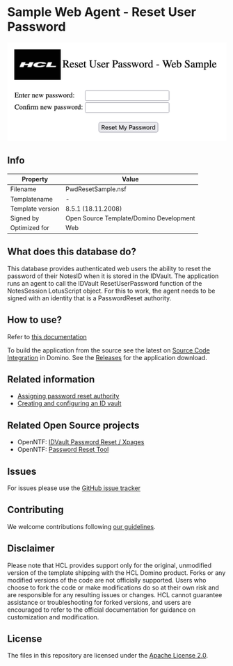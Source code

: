# Sample Web Agent - Reset User Password

![Sample Web Agent - Reset User Password](docs/assets/images/png/screenshot.png)
## Info
Property | Value   
---|---
Filename | PwdResetSample.nsf
Templatename | -
Template version | 8.5.1 (18.11.2008)
Signed by | Open Source Template/Domino Development
Optimized for | Web

## What does this database do?

This database provides authenticated web users the ability to reset the password of their NotesID when it is stored in the IDVault. The application runs an agent to call the IDVault ResetUserPassword function of the NotesSession LotusScript object. For this to work, the agent needs to be signed with an identity that is a PasswordReset authority.

## How to use?
Refer to [this documentation](docs/index.md)

To build the application from the source see the latest on [Source Code Integration](https://help.hcltechsw.com/dom_designer/14.0.0/basic/wn_sourcecodeutilitytool.html) in Domino. See the [Releases](releases) for the application download.

## Related information
- [Assigning password reset authority](https://help.hcltechsw.com/domino/12.0.2/admin/conf_assigningpasswordresetauthority_t.html)
- [Creating and configuring an ID vault](https://help.hcltechsw.com/domino/12.0.2/admin/conf_creatingandconfiguringanidvault_t.html)

## Related Open Source projects
- OpenNTF: [IDVault Password Reset / Xpages](https://www.openntf.org/internal/home.nsf/project.xsp?name=IDVault%20Password%20Reset)
- OpenNTF: [Password Reset Tool](https://openntf.org/main.nsf/project.xsp?r=project/Password%20Reset%20Tool)

## Issues
For issues please use the [GitHub issue tracker](issues)

## Contributing
We welcome contributions following [our guidelines](CONTRIBUTING.md).

## Disclaimer
Please note that HCL provides support only for the original, unmodified version of the template shipping with the HCL Domino product. Forks or any modified versions of the code are not officially supported. Users who choose to fork the code or make modifications do so at their own risk and are responsible for any resulting issues or changes. HCL cannot guarantee assistance or troubleshooting for forked versions, and users are encouraged to refer to the official documentation for guidance on customization and modification.

## License
The files in this repository are licensed under the [Apache License 2.0](https://www.apache.org/licenses/LICENSE-2.0.html). 

